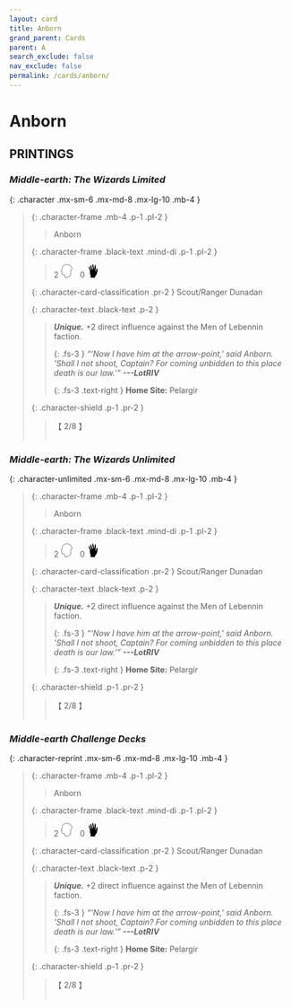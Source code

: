 ```yaml
---
layout: card
title: Anborn
grand_parent: Cards
parent: A
search_exclude: false
nav_exclude: false
permalink: /cards/anborn/
---
```


# Anborn


## PRINTINGS


### _Middle-earth: The Wizards Limited_

{: .character .mx-sm-6 .mx-md-8 .mx-lg-10 .mb-4 }
> {: .character-frame .mb-4 .p-1 .pl-2 }
> > <div class="card-mp"></div>
> > <div class="character-card-name">Anborn</div>
>
> {: .character-frame .black-text .mind-di .p-1 .pl-2 }
> > 2 ![](/assets/images/mind.svg)&emsp;0 ![](/assets/images/di.svg)
>
> {: .character-card-classification .pr-2 }
> Scout/Ranger Dunadan
>
> {: .character-text .black-text .p-2 }
> > _**Unique.**_ +2 direct influence against the Men of Lebennin faction. 
> > 
> > {: .fs-3 } 
> > _“‘Now I have him at the arrow-point,' said Anborn. 'Shall I not shoot, Captain? For coming unbidden to this place death is our law.’”_ ***---&#65279;LotRIV***  
> > 
> > {: .fs-3 .text-right } 
> > **Home Site:** Pelargir 
>
> {: .character-shield .p-1 .pr-2 }
> > <div class="card-shield">【 2/8 】</div>
> > <div class="card-corruption">&nbsp;</div>

### _Middle-earth: The Wizards Unlimited_

{: .character-unlimited .mx-sm-6 .mx-md-8 .mx-lg-10 .mb-4 }
> {: .character-frame .mb-4 .p-1 .pl-2 }
> > <div class="card-mp"></div>
> > <div class="character-card-name">Anborn</div>
>
> {: .character-frame .black-text .mind-di .p-1 .pl-2 }
> > 2 ![](/assets/images/mind.svg)&emsp;0 ![](/assets/images/di.svg)
>
> {: .character-card-classification .pr-2 }
> Scout/Ranger Dunadan
>
> {: .character-text .black-text .p-2 }
> > _**Unique.**_ +2 direct influence against the Men of Lebennin faction. 
> > 
> > {: .fs-3 } 
> > _“‘Now I have him at the arrow-point,' said Anborn. 'Shall I not shoot, Captain? For coming unbidden to this place death is our law.’”_ ***---&#65279;LotRIV***  
> > 
> > {: .fs-3 .text-right } 
> > **Home Site:** Pelargir 
>
> {: .character-shield .p-1 .pr-2 }
> > <div class="card-shield">【 2/8 】</div>
> > <div class="card-corruption">&nbsp;</div>

### _Middle-earth Challenge Decks_

{: .character-reprint .mx-sm-6 .mx-md-8 .mx-lg-10 .mb-4 }
> {: .character-frame .mb-4 .p-1 .pl-2 }
> > <div class="card-mp"></div>
> > <div class="character-card-name">Anborn</div>
>
> {: .character-frame .black-text .mind-di .p-1 .pl-2 }
> > 2 ![](/assets/images/mind.svg)&emsp;0 ![](/assets/images/di.svg)
>
> {: .character-card-classification .pr-2 }
> Scout/Ranger Dunadan
>
> {: .character-text .black-text .p-2 }
> > _**Unique.**_ +2 direct influence against the Men of Lebennin faction. 
> > 
> > {: .fs-3 } 
> > _“‘Now I have him at the arrow-point,' said Anborn. 'Shall I not shoot, Captain? For coming unbidden to this place death is our law.’”_ ***---&#65279;LotRIV***  
> > 
> > {: .fs-3 .text-right } 
> > **Home Site:** Pelargir 
>
> {: .character-shield .p-1 .pr-2 }
> > <div class="card-shield">【 2/8 】</div>
> > <div class="card-corruption">&nbsp;</div>
